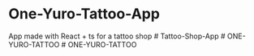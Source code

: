 # One-Yuro-Tattoo-App
App made with React + ts for a tattoo shop
#   T a t t o o - S h o p - A p p  
 #   O N E - Y U R O - T A T T O O  
 #   O N E - Y U R O - T A T T O O  
 
